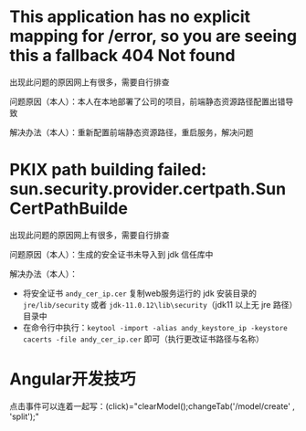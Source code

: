 # This application has no explicit mapping for /error, so you are seeing this a fallback 404 Not found

出现此问题的原因网上有很多，需要自行排查

问题原因（本人）：本人在本地部署了公司的项目，前端静态资源路径配置出错导致

解决办法（本人）：重新配置前端静态资源路径，重启服务，解决问题



# PKIX path building failed: sun.security.provider.certpath.SunCertPathBuilde

出现此问题的原因网上有很多，需要自行排查

问题原因（本人）：生成的安全证书未导入到 jdk 信任库中

解决办法（本人）：

- 将安全证书 `andy_cer_ip.cer` 复制web服务运行的 jdk 安装目录的 `jre/lib/security` 或者 `jdk-11.0.12\lib\security`（jdk11 以上无 jre 路径） 目录中
- 在命令行中执行：`keytool -import -alias andy_keystore_ip -keystore cacerts -file andy_cer_ip.cer` 即可（执行更改证书路径与名称）



# Angular开发技巧

点击事件可以连着一起写：(click)="clearModel();changeTab('/model/create' , 'split');"